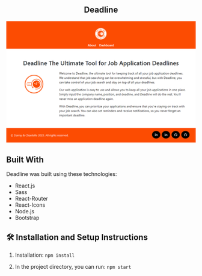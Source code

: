 <h2 align="center">
Deadline<br/>
</h2>

<div align="center">
<img src="./img.png" alt="demo"/>
</div>

## Built With

Deadline was built using these technologies:

- React.js
- Sass
- React-Router
- React-Icons
- Node.js
- Bootstrap

## 🛠 Installation and Setup Instructions

1. Installation: `npm install`

2. In the project directory, you can run: `npm start`


